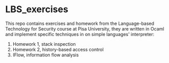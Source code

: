 # LBS_exercises

This repo contains exercises and homework from the Language-based Technology for Security course at Pisa University, they are written in Ocaml and implement specific techniques in on simple languages' interpreter:
1. Homework 1, stack inspection
2. Homework 2, history-based access control
3. IFlow, information flow analysis
